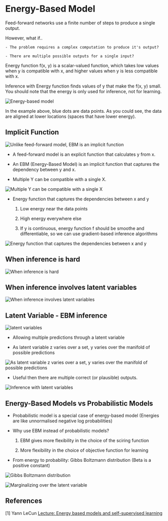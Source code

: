 # Energy-Based Model

Feed-forward networks use a finite number of steps to produce a single output.

However, what if..

    - The problem requires a complex computation to produce it's output?

    - There are multiple possible outputs for a single input?

Energy function f(x, y) is a scalar-valued function, which takes low values when y is compatible with x, and higher values when y is less compatible with x.

Inference with Energy function finds values of y that make the f(x, y) small. You should note that the energy is only used for inference, not for learning.

![Energy-based model](./imgs/energy_based.png)

In the example above, blue dots are data points. As you could see, the data are aligned at lower locations (spaces that have lower energy).

## Implicit Function

![Unlike feed-forward model, EBM is an implicit function](./imgs/explicit_implicit.png)

- A feed-forward model is an explicit function that calculates y from x.

- An EBM (Energy-Based Model) is an implicit function that captures the dependency between y and x.

- Multiple Y can be compatible with a single X.

![Multiple Y can be compatible with a single X](./imgs/xy_map.png)

- Energy function that captures the dependencies between x and y

    1) Low energy near the data points

    2) High energy everywhere else

    3) If y is continuous, energy function f should be smoothe and differentiable, so we can use gradient-based inference algorithms

![Energy function that captures the dependencies between x and y](./imgs/energy_function_captures_dependencies.png)

## When inference is hard

![When inference is hard](./imgs/when_inference_is_hard.png)

## When inference involves latent variables

![When inference involves latent variables](./imgs/latent_var.png)

## Latent Variable - EBM inference

![latent variables](./imgs/latent_variable_ebm.png)

- Allowing multiple predictions through a latent variable

- As latent variable z varies over a set, y varies over the manifold of possible predictions

![As latent variable z varies over a set, y varies over the manifold of possible predictions](./imgs/latent_variable_equation.png)

- Useful then there are multiple correct (or plausible) outputs.

![Inference with latent variables](./imgs/inference_with_latent_var.png)

## Energy-Based Models vs Probabilistic Models

- Probabilistic model is a special case of energy-based model (Energies are like unnormalised negative log probabilities)

- Why use EBM instead of probabilistic models?

    1) EBM gives more flexibility in the choice of the sciring function

    2) More flexibility in the choice of objective function for learning

- From energy to probability: Gibbs Boltzmann distribution (Beta is a positive constant)

![Gibbs Boltzmann distribution](./imgs/gibbs_boltzmann.png)

![Marginalizing over the latent variable](./imgs/marginalizing_over_latent_variable.png)

## References

[1] Yann LeCun [Lecture: Energy based models and self-supervised learning](https://www.youtube.com/watch?v=tVwV14YkbYs&list=PLLHTzKZzVU9eaEyErdV26ikyolxOsz6mq&index=12)
